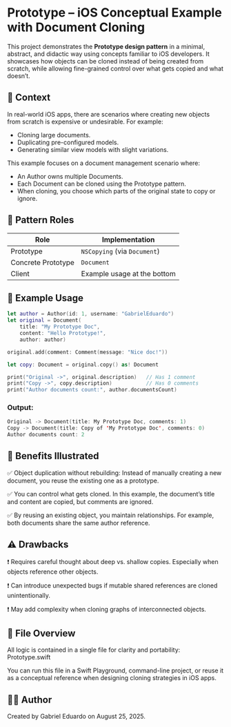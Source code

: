 # Prototype – iOS Conceptual Example with Document Cloning

This project demonstrates the **Prototype design pattern** in a minimal, abstract, and didactic way using concepts familiar to iOS developers. It showcases how objects can be cloned instead of being created from scratch, while allowing fine-grained control over what gets copied and what doesn’t.

## 📐 Context

In real-world iOS apps, there are scenarios where creating new objects from scratch is expensive or undesirable. For example:
- Cloning large documents.
- Duplicating pre-configured models.
- Generating similar view models with slight variations.

This example focuses on a document management scenario where:
- An Author owns multiple Documents.
- Each Document can be cloned using the Prototype pattern.
- When cloning, you choose which parts of the original state to copy or ignore.

## 🧠 Pattern Roles

| Role                | Implementation                            |
|---------------------|-------------------------------------------|
| Prototype           | `NSCopying` (via `Document`)              |
| Concrete Prototype  | `Document`                                |
| Client              | Example usage at the bottom               |

## 🧪 Example Usage
```swift
let author = Author(id: 1, username: "GabrielEduardo")
let original = Document(
    title: "My Prototype Doc", 
    content: "Hello Prototype!", 
    author: author)

original.add(comment: Comment(message: "Nice doc!"))

let copy: Document = original.copy() as! Document

print("Original ->", original.description)   // Has 1 comment
print("Copy ->", copy.description)           // Has 0 comments
print("Author documents count:", author.documentsCount)
```

### Output:

```swift
Original -> Document(title: My Prototype Doc, comments: 1)
Copy -> Document(title: Copy of 'My Prototype Doc', comments: 0)
Author documents count: 2
```

## 📌 Benefits Illustrated

✅ Object duplication without rebuilding: Instead of manually creating a new document, you reuse the existing one as a prototype.

✅ You can control what gets cloned. In this example, the document’s title and content are copied, but comments are ignored.

✅ By reusing an existing object, you maintain relationships. For example, both documents share the same author reference.

## ⚠️ Drawbacks

❗️ Requires careful thought about deep vs. shallow copies. Especially when objects reference other objects.

❗️ Can introduce unexpected bugs if mutable shared references are cloned unintentionally.

❗️ May add complexity when cloning graphs of interconnected objects.

## 🧱 File Overview

All logic is contained in a single file for clarity and portability:
Prototype.swift

You can run this file in a Swift Playground, command-line project, or reuse it as a conceptual reference when designing cloning strategies in iOS apps.
## 👨‍💻 Author
Created by Gabriel Eduardo on August 25, 2025.
